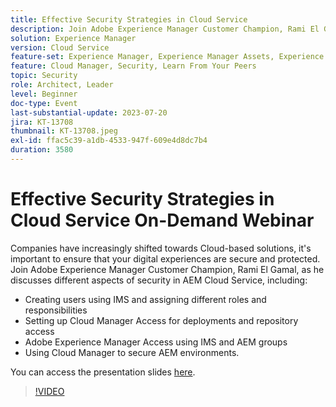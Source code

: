 ```yaml
---
title: Effective Security Strategies in Cloud Service
description: Join Adobe Experience Manager Customer Champion, Rami El Gamal, as he discusses different aspects of security in AEM Cloud Service.
solution: Experience Manager
version: Cloud Service
feature-set: Experience Manager, Experience Manager Assets, Experience Manager Sites
feature: Cloud Manager, Security, Learn From Your Peers
topic: Security
role: Architect, Leader
level: Beginner
doc-type: Event
last-substantial-update: 2023-07-20
jira: KT-13708
thumbnail: KT-13708.jpeg
exl-id: ffac5c39-a1db-4533-947f-609e4d8dc7b4
duration: 3580
---
```

# Effective Security Strategies in Cloud Service On-Demand Webinar

Companies have increasingly shifted towards Cloud-based solutions, it's important to ensure that your digital experiences are secure and protected. Join Adobe Experience Manager Customer Champion, Rami El Gamal, as he discusses different aspects of security in AEM Cloud Service, including:

* Creating users using IMS and assigning different roles and responsibilities
* Setting up Cloud Manager Access for deployments and repository access
* Adobe Experience Manager Access using IMS and AEM groups
* Using Cloud Manager to secure AEM environments.

You can access the presentation slides [here](../../assets/experience-manager/july2023/effective-security-strategies-in-cloud-service/AEM-CloudManager-Security_Webinar_July_18.pdf).

>[!VIDEO](https://video.tv.adobe.com/v/3421772/?learn=on)
